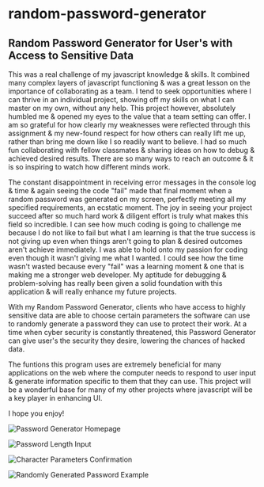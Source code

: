 # random-password-generator

## Random Password Generator for User's with Access to Sensitive Data

This was a real challenge of my javascript knowledge & skills. It combined many complex layers of javascript functioning & was a great lesson on the importance of collaborating as a team. I tend to seek opportunities where I can thrive in an individual project, showing off my skills on what I can master on my own, without any help. This project however, absolutely humbled me & opened my eyes to the value that a team setting can offer. I am so grateful for how clearly my weaknesses were reflected through this assignment & my new-found respect for how others can really lift me up, rather than bring me down like I so readily want to believe. I had so much fun collaborating with fellow classmates & sharing ideas on how to debug & achieved desired results. There are so many ways to reach an outcome & it is so inspiring to watch how different minds work. 

The constant disappointment in receiving error messages in the console log & time & again seeing the code "fail" made that final moment when a random password was generated on my screen, perfectly meeting all my specified requirements, an ecstatic moment. The joy in seeing your project succeed after so much hard work & diligent effort is truly what makes this field so incredible. I can see how much coding is going to challenge me because I do not like to fail but what I am learning is that the true success is not giving up even when things aren't going to plan & desired outcomes aren't achieve immediately. I was able to hold onto my passion for coding even though it wasn't giving me what I wanted. I could see how the time wasn't wasted because every "fail" was a learning moment & one that is making me a stronger web developer. My aptitude for debugging & problem-solving has really been given a solid foundation with this application & will really enhance my future projects.

With my Random Password Generator, clients who have access to highly sensitive data are able to choose certain parameters the software can use to randomly generate a password they can use to protect their work. At a time when cyber security is constantly threatened, this Password Generator can give user's the security they desire, lowering the chances of hacked data.

The funtions this program uses are extremely beneficial for many applications on the web where the computer needs to respond to user input & generate information specific to them that they can use. This project will be a wonderful base for many of my other projects where javascript will be a key player in enhancing UI.

I hope you enjoy!

![Password Generator Homepage](./home-screen) 

![Password Length Input](./password-length-input)

![Character Parameters Confirmation](./character-parameters-confirmation)

![Randomly Generated Password Example](./randomly-generated-password)